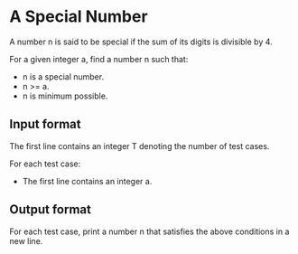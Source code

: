 # A Special Number

A number n is said to be special if the sum of its digits is divisible by 4.

For a given integer a, find a number n such that:

- n is a special number.
- n >= a.
- n is minimum possible.

## Input format

The first line contains an integer T denoting the number of test cases.

For each test case:

- The first line contains an integer a.

## Output format

For each test case, print a number n that satisfies the above conditions in a new line.
